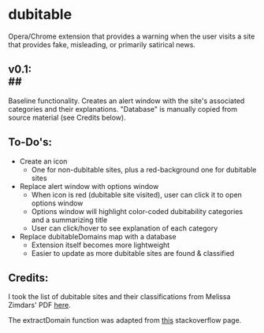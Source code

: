 # dubitable
Opera/Chrome extension that provides a warning when the user visits a site that provides fake, misleading, or primarily satirical news.

## v0.1: <br />##
Baseline functionality. Creates an alert window with the site's associated categories and their explanations. "Database" is manually copied from source material (see Credits below).

## To-Do's: <br /> ##
* Create an icon
  * One for non-dubitable sites, plus a red-background one for dubitable sites
* Replace alert window with options window
  * When icon is red (dubitable site visited), user can click it to open options window
  * Options window will highlight color-coded dubitability categories and a summarizing title
  * User can click/hover to see explanation of each category
* Replace dubitableDomains map with a database
  * Extension itself becomes more lightweight
  * Easier to update as more dubitable sites are found & classified

## Credits: <br /> ##
I took the list of dubitable sites and their classifications from Melissa Zimdars' PDF [here](https://d279m997dpfwgl.cloudfront.net/wp/2016/11/Resource-False-Misleading-Clickbait-y-and-Satirical-“News”-Sources-1.pdf).

The extractDomain function was adapted from [this](https://stackoverflow.com/questions/8498592/extract-root-domain-name-from-string) stackoverflow page.
